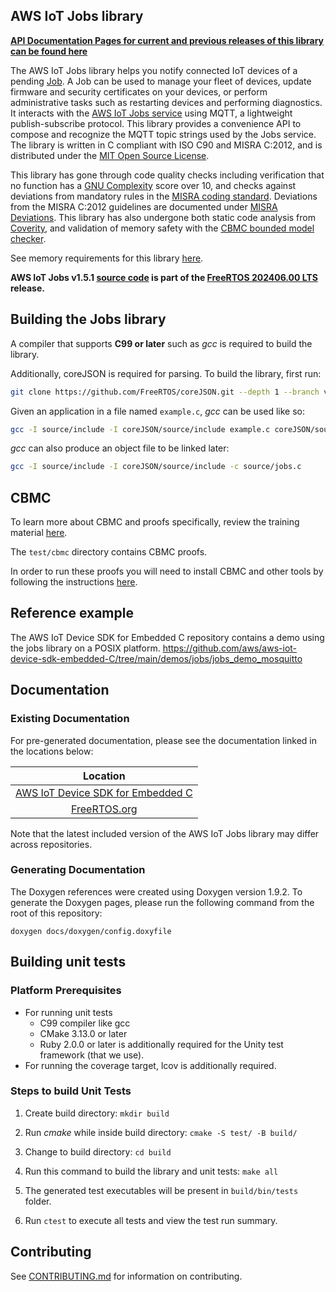 ## AWS IoT Jobs library

**[API Documentation Pages for current and previous releases of this library can be found here](https://aws.github.io/Jobs-for-AWS-IoT-embedded-sdk/)**

The AWS IoT Jobs library helps you notify connected IoT devices of a pending
[Job](https://freertos.org/Documentation/03-Libraries/04-AWS-libraries/04-AWS-IoT-Jobs/02-Jobs-terminology). A Job can be used to
manage your fleet of devices, update firmware and security certificates on your
devices, or perform administrative tasks such as restarting devices and
performing diagnostics. It interacts with the
[AWS IoT Jobs service](https://docs.aws.amazon.com/iot/latest/developerguide/iot-jobs.html)
using MQTT, a lightweight publish-subscribe protocol. This library provides a
convenience API to compose and recognize the MQTT topic strings used by the Jobs
service. The library is written in C compliant with ISO C90 and MISRA C:2012,
and is distributed under the [MIT Open Source License](LICENSE).

This library has gone through code quality checks including verification that no
function has a
[GNU Complexity](https://www.gnu.org/software/complexity/manual/complexity.html)
score over 10, and checks against deviations from mandatory rules in the
[MISRA coding standard](https://www.misra.org.uk). Deviations from the MISRA
C:2012 guidelines are documented under [MISRA Deviations](MISRA.md). This
library has also undergone both static code analysis from
[Coverity](https://scan.coverity.com/), and validation of memory safety with the
[CBMC bounded model checker](https://www.cprover.org/cbmc/).

See memory requirements for this library
[here](./docs/doxygen/include/size_table.md).

**AWS IoT Jobs v1.5.1
[source code](https://github.com/aws/Jobs-for-AWS-IoT-embedded-sdk/tree/v1.5.1/source)
is part of the
[FreeRTOS 202406.00 LTS](https://github.com/FreeRTOS/FreeRTOS-LTS/tree/202406.00-LTS)
release.**

## Building the Jobs library

A compiler that supports **C99 or later** such as _gcc_ is required to build the
library.

Additionally, coreJSON is required for parsing. To build the library, first run:
```bash
git clone https://github.com/FreeRTOS/coreJSON.git --depth 1 --branch v3.2.0
```

Given an application in a file named `example.c`, _gcc_ can be used like so:

```bash
gcc -I source/include -I coreJSON/source/include example.c coreJSON/source/core_json.c source/jobs.c -o example
```

_gcc_ can also produce an object file to be linked later:

```bash
gcc -I source/include -I coreJSON/source/include -c source/jobs.c
```

## CBMC

To learn more about CBMC and proofs specifically, review the training material
[here](https://model-checking.github.io/cbmc-training).

The `test/cbmc` directory contains CBMC proofs.

In order to run these proofs you will need to install CBMC and other tools by
following the instructions
[here](https://model-checking.github.io/cbmc-training/installation.html).

## Reference example

The AWS IoT Device SDK for Embedded C repository contains a demo using the jobs
library on a POSIX platform.
https://github.com/aws/aws-iot-device-sdk-embedded-C/tree/main/demos/jobs/jobs_demo_mosquitto

## Documentation

### Existing Documentation

For pre-generated documentation, please see the documentation linked in the
locations below:

|                                                           Location                                                           |
| :--------------------------------------------------------------------------------------------------------------------------: |
|     [AWS IoT Device SDK for Embedded C](https://github.com/aws/aws-iot-device-sdk-embedded-C#releases-and-documentation)     |
| [FreeRTOS.org](https://aws.github.io/Jobs-for-AWS-IoT-embedded-sdk/latest/) |

Note that the latest included version of the AWS IoT Jobs library may differ
across repositories.

### Generating Documentation

The Doxygen references were created using Doxygen version 1.9.2. To generate the
Doxygen pages, please run the following command from the root of this
repository:

```shell
doxygen docs/doxygen/config.doxyfile
```

## Building unit tests

### Platform Prerequisites

- For running unit tests
  - C99 compiler like gcc
  - CMake 3.13.0 or later
  - Ruby 2.0.0 or later is additionally required for the Unity test framework
    (that we use).
- For running the coverage target, lcov is additionally required.

### Steps to build Unit Tests

1. Create build directory: `mkdir build`

1. Run _cmake_ while inside build directory: `cmake -S test/ -B build/`

1. Change to build directory: `cd build`

1. Run this command to build the library and unit tests: `make all`

1. The generated test executables will be present in `build/bin/tests` folder.

1. Run `ctest` to execute all tests and view the test run summary.

## Contributing

See [CONTRIBUTING.md](./.github/CONTRIBUTING.md) for information on
contributing.
